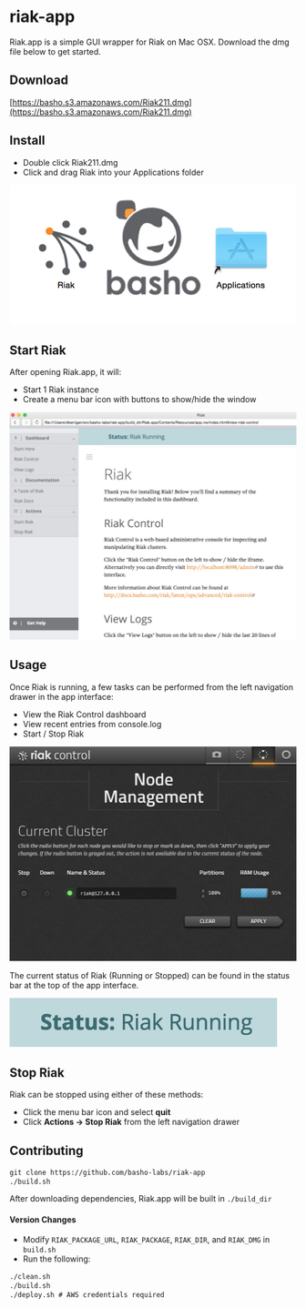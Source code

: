 riak-app
========

Riak.app is a simple GUI wrapper for Riak on Mac OSX. Download the dmg file below to get started.

## Download

[https://basho.s3.amazonaws.com/Riak211.dmg](https://basho.s3.amazonaws.com/Riak211.dmg)

## Install

+ Double click Riak211.dmg
+ Click and drag Riak into your Applications folder

![image](https://raw.githubusercontent.com/basho-labs/riak-app/master/docs/install.png)

## Start Riak

After opening Riak.app, it will:

+ Start 1 Riak instance
+ Create a menu bar icon with buttons to show/hide the window

![image](https://raw.githubusercontent.com/basho-labs/riak-app/master/docs/getting_started.png)

## Usage

Once Riak is running, a few tasks can be performed from the left navigation drawer in the app interface:

+ View the Riak Control dashboard
+ View recent entries from console.log
+ Start / Stop Riak

![image](https://raw.githubusercontent.com/basho-labs/riak-app/master/docs/control.png)

The current status of Riak (Running or Stopped) can be found in the status bar at the top of the app interface.

![image](https://raw.githubusercontent.com/basho-labs/riak-app/master/docs/status.png)

## Stop Riak

Riak can be stopped using either of these methods:

+ Click the menu bar icon and select **quit**
+ Click **Actions -> Stop Riak** from the left navigation drawer

## Contributing

```
git clone https://github.com/basho-labs/riak-app
./build.sh
```

After downloading dependencies, Riak.app will be built in `./build_dir`

#### Version Changes

+ Modify `RIAK_PACKAGE_URL`, `RIAK_PACKAGE`, `RIAK_DIR`, and `RIAK_DMG` in `build.sh`
+ Run the following:

```
./clean.sh
./build.sh
./deploy.sh # AWS credentials required
```

